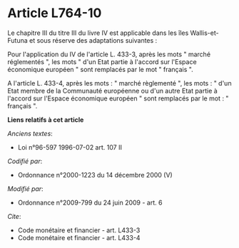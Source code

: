 # Article L764-10

Le chapitre III du titre III du livre IV est applicable dans les îles Wallis-et-Futuna et sous réserve des adaptations
suivantes : 

Pour l'application du IV de l'article L. 433-3, après les mots " marché réglementés ", les mots " d'un Etat partie à l'accord
sur l'Espace économique européen " sont remplacés par le mot " français ".

A l'article L. 433-4, après les mots : " marché règlementé ", les mots : " d'un Etat membre de la Communauté européenne ou
d'un autre Etat partie à l'accord sur l'Espace économique européen " sont remplacés par le mot : " français ".

**Liens relatifs à cet article**

_Anciens textes_:

  - Loi n°96-597 1996-07-02 art. 107 II

_Codifié par_:

  - Ordonnance n°2000-1223 du 14 décembre 2000 (V)

_Modifié par_:

  - Ordonnance n°2009-799 du 24 juin 2009 - art. 6

_Cite_:

  - Code monétaire et financier - art. L433-3
  - Code monétaire et financier - art. L433-4
